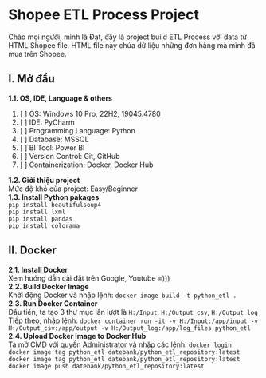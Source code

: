 # Shopee ETL Process Project
Chào mọi người, mình là Đạt, đây là project build ETL Process với data từ HTML Shopee file. HTML file này chứa dữ liệu những đơn hàng mà mình đã mua trên Shopee.
## I. Mở đầu
**1.1. OS, IDE, Language & others**
1. [ ] OS: Windows 10 Pro, 22H2, 19045.4780
2. [ ] IDE: PyCharm
3. [ ] Programming Language: Python
4. [ ] Database: MSSQL
5. [ ] BI Tool: Power BI
6. [ ] Version Control: Git, GitHub
7. [ ] Containerization: Docker, Docker Hub

**1.2. Giới thiệu project**\
Mức độ khó của project: Easy/Beginner\
**1.3. Install Python pakages**\
`pip install beautifulsoup4`\
`pip install lxml`\
`pip install pandas`\
`pip install colorama`
## II. Docker
**2.1. Install Docker**\
Xem hướng dẫn cài đặt trên Google, Youtube =)))\
**2.2. Build Docker Image**\
Khởi động Docker và nhập lệnh: `docker image build -t python_etl .`\
**2.3. Run Docker Container**\
Đầu tiên, ta tạo 3 thư mục lần lượt là `H:/Input`, `H:/Output_csv`\, `H:/Output_log`\
Tiếp theo, nhập lệnh: `docker container run -it -v H:/Input:/app/input -v H:/Output_csv:/app/output -v H:/Output_log:/app/log_files python_etl`\
**2.4. Upload Docker Image to Docker Hub**\
Ta mở CMD với quyền Administrator và nhập các lệnh: `docker login`\
`docker image tag python_etl datebank/python_etl_repository:latest`\
`docker image tag python_etl datebank/python_etl_repository:latest`\
`docker image push datebank/python_etl_repository:latest`
